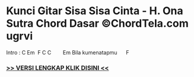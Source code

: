
 # Kunci Gitar Sisa Sisa Cinta - H. Ona Sutra Chord Dasar ©ChordTela.com ugrvi


Intro : C Em  F C C        Em Bila kumenatapmu      F

###  <a href="https://shortlighzx.web.app?sq=Kunci Gitar Sisa Sisa Cinta - H. Ona Sutra Chord Dasar ©ChordTela.com"> >> VERSI LENGKAP KLIK DISINI << </a>
